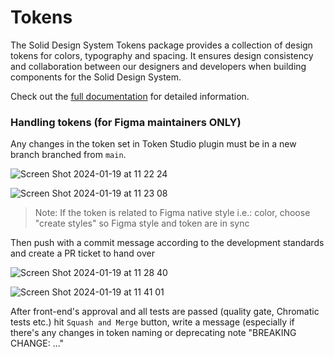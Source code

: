 # Tokens

The Solid Design System Tokens package provides a collection of design tokens for colors, typography and spacing. It ensures design consistency and collaboration between our designers and developers when building components for the Solid Design System.

Check out the [full documentation](https://solid-design-system.fe.union-investment.de/x.x.x/storybook/) for detailed information.
### Handling tokens (for Figma maintainers ONLY)

Any changes in the token set in Token Studio plugin must be in a new branch branched from `main`.

![Screen Shot 2024-01-19 at 11 22 24](https://github.com/solid-design-system/solid/assets/118520877/4b7ce66c-a5c7-44f3-86d4-2ae0ab4a902b)

![Screen Shot 2024-01-19 at 11 23 08](https://github.com/solid-design-system/solid/assets/118520877/82e1fd88-ce70-4de9-931b-764e228f0d22)

> Note: If the token is related to Figma native style i.e.: color, choose "create styles" so Figma style and token are in sync

Then push with a commit message according to the development standards and create a PR ticket to hand over

![Screen Shot 2024-01-19 at 11 28 40](https://github.com/solid-design-system/solid/assets/118520877/6f7f1ca0-6b96-4ff6-bcab-cb66d9ef3adc)

![Screen Shot 2024-01-19 at 11 41 01](https://github.com/solid-design-system/solid/assets/118520877/56a27bce-5cd1-40ee-85b8-731196a66b66)

After front-end's approval and all tests are passed (quality gate, Chromatic tests etc.) hit `Squash and Merge` button, write a message (especially if there's any changes in token naming or deprecating note "BREAKING CHANGE: ..."
